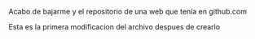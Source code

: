 Acabo de bajarme y el repositorio de una web que tenía en github.com

Esta es la primera modificacion del archivo despues de crearlo
